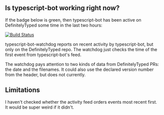 ## Is typescript-bot working right now?

If the badge below is green, then typescript-bot has been active on
DefinitelyTyped some time in the last two hours:

[![Build Status](https://typescript.visualstudio.com/TypeScript/_apis/build/status/sandersn.types-publisher-watchdog)](https://typescript.visualstudio.com/TypeScript/_build/latest?definitionId=13)

typescript-bot-watchdog reports on recent activity by typescript-bot,
but only on the DefinitelyTyped repo. The watchdog just checks the
time of the first event from typescript-bot's feed.

The watchdog pays attention to two kinds of data from DefinitelyTyped
PRs: the date and the filenames. It could also use the declared
version number from the header, but does not currently.


## Limitations

I haven't checked whether the activity feed orders events most recent
first. It would be super weird if it didn't.
